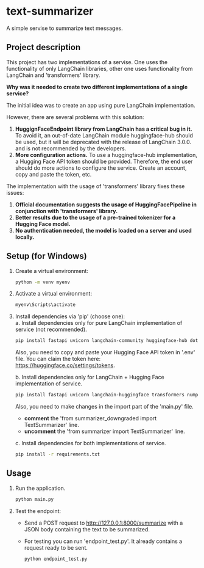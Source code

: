 # text-summarizer

A simple servise to summarize text messages.  

## Project description

This project has two implementations of a servise. One uses the functionality of only LangChain libraries, other one uses functionality from LangChain and 'transformers' library.

**Why was it needed to create two different implementations of a single service?**  

The initial idea was to create an app using pure LangChain implementation.

However, there are several problems with this solution:  
1. **HuggignFaceEndpoint library from LangChain has a critical bug in it.** To avoid it, an out-of-date LangChain module huggingface-hub should be used, but it will be deprecated with the release of LangChain 3.0.0. and is not recommended by the developers.  
2. **More configuration actions.** To use a huggingface-hub implementation, a Hugging Face API token should be provided. Therefore, the end user should do more actions to configure the service. Create an account, copy and paste the token, etc.

The implementation with the usage of 'transformers' library fixes these issues:  
1. **Official documentation suggests the usage of HuggingFacePipeline in conjunction with 'transformers' library.** 
2. **Better results due to the usage of a pre-trained tokenizer for a Hugging Face model.**
3. **No authentication needed, the model is loaded on a server and used locally.**

## Setup (for Windows)

1. Create a virtual environment:

    ```bash
    python -m venv myenv
    ```
2. Activate a virtual environment:    



    ```bash
    myenv\Scripts\activate
    ```

3. Install dependencies via 'pip' (choose one):  
a. Install dependencies only for pure LangChain implementation of service (not recommended).  

    ```bash
    pip install fastapi uvicorn langchain-community huggingface-hub dotenv
    ```  
   Also, you need to copy and paste your Hugging Face API token in '.env' file. You can claim the token here: https://huggingface.co/settings/tokens.

   b. Install dependencies only for LangChain + Hugging Face implementation of service.

   ```bash
   pip install fastapi uvicorn langchain-huggingface transformers numpy<2
    ```  
   Also, you need to make changes in the import part of the 'main.py' file.  
   - **comment** the 'from summarizer_downgraded import TextSummarizer' line.
   - **uncomment** the 'from summarizer import TextSummarizer' line.
 
   c. Install dependencies for both implementations of service.

   ```bash
   pip install -r requirements.txt
   ```  


## Usage
1. Run the application.

   ```bash
   python main.py
   ```
2. Test the endpoint:  
   - Send a POST request to http://127.0.0.1:8000/summarize with a JSON body containing the text to be summarized.

   * For testing you can run 'endpoint_test.py'. It already contains a request ready to be sent.  

        ```bash
        python endpoint_test.py
        ``` 
